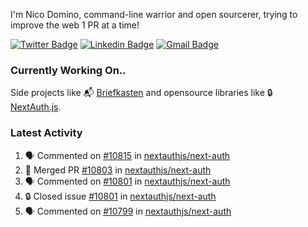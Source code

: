 
I'm Nico Domino, command-line warrior and open sourcerer, trying to improve the web 1 PR at a time!

[![Twitter Badge](https://img.shields.io/badge/-@ndom91-1ca0f1?style=flat-square&labelColor=1ca0f1&logo=twitter&logoColor=white&link=https://twitter.com/ndom91)](https://twitter.com/ndom91) [![Linkedin Badge](https://img.shields.io/badge/-ndom91-blue?style=flat-square&logo=Linkedin&logoColor=white&link=https://www.linkedin.com/in/ndom91/)](https://www.linkedin.com/in/ndom91/) [![Gmail Badge](https://img.shields.io/badge/-yo@ndo.dev-c14438?style=flat-square&logo=mail.ru&logoColor=white&link=mailto:yo@ndo.dev)](mailto:yo@ndo.dev)

### Currently Working On..

Side projects like 📬 [Briefkasten](https://briefkastenhq.com) and opensource libraries like 🔒 [NextAuth.js](https://github.com/nextauthjs/next-auth).

<!--START_SECTION_PROFILE_VIEWS:readme-info-->
<!--END_SECTION_PROFILE_VIEWS:readme-info-->

<!--START_SECTION_DAILY_COMMIT:readme-info-->
<!--END_SECTION_DAILY_COMMIT:readme-info-->

<!--START_SECTION_WEEKLY_COMMIT:readme-info-->
<!--END_SECTION_WEEKLY_COMMIT:readme-info-->

### Latest Activity

<!--START_SECTION:activity-->
1. 🗣 Commented on [#10815](https://github.com/nextauthjs/next-auth/pull/10815#issuecomment-2095851693) in [nextauthjs/next-auth](https://github.com/nextauthjs/next-auth)
2. 🎉 Merged PR [#10803](https://github.com/nextauthjs/next-auth/pull/10803) in [nextauthjs/next-auth](https://github.com/nextauthjs/next-auth)
3. 🗣 Commented on [#10801](https://github.com/nextauthjs/next-auth/issues/10801#issuecomment-2095840537) in [nextauthjs/next-auth](https://github.com/nextauthjs/next-auth)
4. 🔒 Closed issue [#10801](https://github.com/nextauthjs/next-auth/issues/10801) in [nextauthjs/next-auth](https://github.com/nextauthjs/next-auth)
5. 🗣 Commented on [#10799](https://github.com/nextauthjs/next-auth/issues/10799#issuecomment-2095839943) in [nextauthjs/next-auth](https://github.com/nextauthjs/next-auth)
<!--END_SECTION:activity-->
